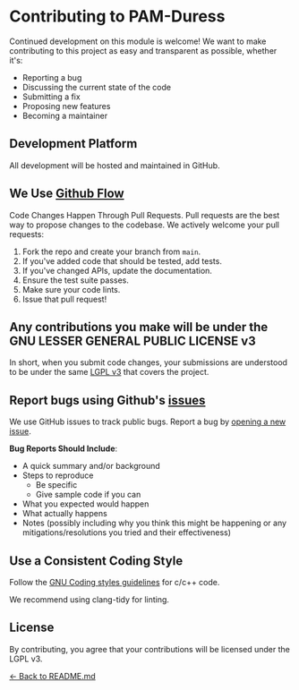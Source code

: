 # Contributing to PAM-Duress

Continued development on this module is welcome! We want to make contributing to this project as easy and transparent
as possible, whether it's:

- Reporting a bug
- Discussing the current state of the code
- Submitting a fix
- Proposing new features
- Becoming a maintainer

## Development Platform

All development will be hosted and maintained in GitHub.

## We Use [Github Flow](https://guides.github.com/introduction/flow/index.html)

Code Changes Happen Through Pull Requests. Pull requests are the best way to propose changes to the codebase. We
actively welcome your pull requests:

1. Fork the repo and create your branch from `main`.
2. If you've added code that should be tested, add tests.
3. If you've changed APIs, update the documentation.
4. Ensure the test suite passes.
5. Make sure your code lints.
6. Issue that pull request!

## Any contributions you make will be under the GNU LESSER GENERAL PUBLIC LICENSE v3

In short, when you submit code changes, your submissions are understood to be under the same
[LGPL v3](https://www.gnu.org/licenses/lgpl-3.0.txt) that covers the project.

## Report bugs using Github's [issues](https://github.com/briandk/transcriptase-atom/issues)

We use GitHub issues to track public bugs. Report a bug by
[opening a new issue](https://github.com/nuvious/pam-duress/issues).

**Bug Reports Should Include**:

- A quick summary and/or background
- Steps to reproduce
  - Be specific
  - Give sample code if you can
- What you expected would happen
- What actually happens
- Notes (possibly including why you think this might be happening or any mitigations/resolutions you tried and their
  effectiveness)

## Use a Consistent Coding Style

Follow the [GNU Coding styles guidelines](https://www.gnu.org/prep/standards/standards.html#Formatting) for c/c++ code.

We recommend using clang-tidy for linting.

## License

By contributing, you agree that your contributions will be licensed under the LGPL v3.

[<- Back to README.md](../README.md)
